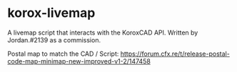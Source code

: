 # korox-livemap
A livemap script that interacts with the KoroxCAD API. Written by Jordan.#2139 as a commission.

Postal map to match the CAD / Script: https://forum.cfx.re/t/release-postal-code-map-minimap-new-improved-v1-2/147458
